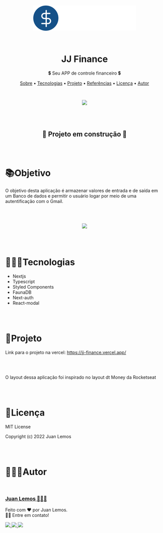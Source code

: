 <p align='center'>
  <img  src='./public/images/logo.svg'>
</p>
<br>
<h1 align='center'>JJ Finance</h1>
<p align='center'>💲 Seu APP de controle financeiro 💲</p>

<p align="center">
 <a href="#objetivo">Sobre</a> •
 <a href="#tecnologias">Tecnologias</a> •
 <a href="#projeto">Projeto</a> • 
 <a href="#referencias">Referências</a> • 
 <a href="#licenca">Licença</a> • 
 <a href="#autor">Autor</a>
</p>
<br>
<p align="center">
  <img src="https://img.shields.io/github/license/JuanSanjuanLemos/jj-finance?" /> 
</p>
<br>
<br>

<h2 align="center">🚧 Projeto em construção 🚧</h2>

<br>
<br>
<h1 id='objetivo'>📚Objetivo</h1>
<p>
  O objetivo desta aplicação é armazenar valores de entrada e de saída em um Banco de dados e permitir o usuário logar por meio de uma autentificação com o Gmail.
</p>

<br>
<br>
<p align='center'>
  <img  src='./filesReadme/allpage.gif'>
</p>

<br>
<br>
<h1 id='tecnologias'>👨🏿‍💻Tecnologias</h1>
<p>
  <ul>
    <li>Nextjs</li>
    <li>Typescript</li>
    <li>Styled Components</li>
    <li>FaunaDB</li>
    <li>Next-auth</li>
    <li>React-modal</li>
  </ul>
</p>

<br>
<br>
<h1 id='projeto'>🔗Projeto</h1>
<p>
  Link para o projeto na vercel: <a href="https://jj-finance.vercel.app/" target="_blank">https://jj-finance.vercel.app/</a>
</p>

<br>
<br>

<p>O layout dessa aplicação foi inspirado no layout dt Money da Rocketseat</p>

<br>
<br>
<h1 id='licenca'>📃Licença</h1>
<p>
MIT License

Copyright (c) 2022 Juan Lemos

</p>

<br>
<br>
<h1 id='autor'>👨🏿‍🦱Autor</h1>
<img style="border-radius: 50%;" src="https://avatars.githubusercontent.com/u/97101332?v=4" width="100px;" alt=""/>
<a href="https://www.linkedin.com/in/juan-lemos-75830b1a2/" title="Linkedin"> <h3>Juan Lemos 👨🏿‍💻</h3></a>

<p>
  Feito com ❤️ por Juan Lemos.<br> 👋🏽 Entre em contato!
</p>

<div>
  <a href="https://instagram.com/_juan.lemos_" target="_blank">
    <img src="https://img.shields.io/badge/-Instagram-%23E4405F?style=for-the-badge&logo=instagram&logoColor=white">
  </a>

  <a href = "mailto:juansanjuan.dev@gmail.com" target="_blank" >
    <img src="https://img.shields.io/badge/-juansanjuan.dev@gmail.com-%23333?style=for-the-badge&logo=gmail&logoColor=white" >
  </a>

  <a href="https://www.linkedin.com/in/juan-lemos-75830b1a2/" target="_blank">
    <img src="https://img.shields.io/badge/-LinkedIn-%230077B5?style=for-the-badge&logo=linkedin&logoColor=white">
  </a> 
</div>
